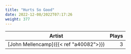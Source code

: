 ```yaml
---
title: "Hurts So Good"
date: 2022-12-08/2022T07:17:26
weight: 377
---
```




 Artist | Plays 
----- | -----:
[John Mellencamp]({{< ref "a40082">}}) | 3
